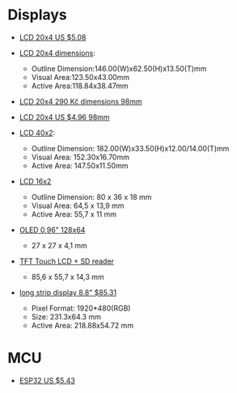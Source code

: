 Displays
=======
* [LCD 20x4 US $5.08](https://www.aliexpress.com/item/32991449983.html)
* [LCD 20x4 dimensions](https://www.aliexpress.com/item/1704861756.html):
  * Outline Dimension:146.00(W)x62.50(H)x13.50(T)mm
  * Visual Area:123.50x43.00mm
  * Active Area:118.84x38.47mm
* [LCD 20x4 290 Kč dimensions 98mm](https://www.hwkitchen.cz/lcd-displej-20x4-modry-s-podsvetlenim/)
* [LCD 20x4 US $4.96 98mm](https://www.aliexpress.com/item/1005001622095168.html)

* [LCD 40x2](https://www.aliexpress.com/item/1704895535.html):
  * Outline Dimension: 182.00(W)x33.50(H)x12.00/14.00(T)mm
  * Visual Area: 152.30x16.70mm
  * Active Area: 147.50x11.50mm

* [LCD 16x2](https://www.hwkitchen.cz/iic-i2c-lcd-displej-16x2-modry-s-podsvetlenim/)
  * Outline Dimension: 80 x 36 x 18 mm
  * Visual Area: 64,5 x 13,9 mm
  * Active Area: 55,7 x 11 mm

* [OLED 0,96" 128x64](https://www.hwkitchen.cz/graficky-displej-oled-096-128x64-i2c-bily/)
  * 27 x 27 x 4,1 mm
* [TFT Touch LCD + SD reader](https://www.hwkitchen.cz/dotykovy-barevny-tft-lcd-displej-shield-3-5-palce-micro-sd-ctecka/)
  * 85,6 x 55,7 x 14,3 mm

* [long strip display 8.8" $85.31](https://www.aliexpress.com/item/4001115081190.html)
  * Pixel Format: 1920*480(RGB)
  * Size: 231.3x64.3 mm
  * Active Area: 218.88x54.72 mm

MCU
===
* [ESP32 US $5.43](https://www.aliexpress.com/item/1005001929935550.html)
